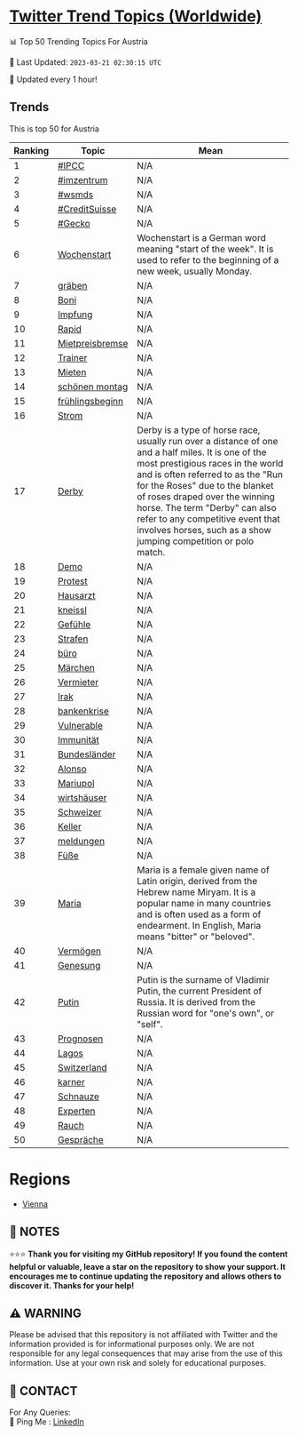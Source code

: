 [Twitter Trend Topics (Worldwide)](https://github.com/ErcinDedeoglu/Twitter-Trend-Topics)
==========


📊 Top 50 Trending Topics For Austria

📆 Last Updated: `2023-03-21 02:30:15 UTC`

🔧 Updated every 1 hour!


## Trends

This is top 50 for Austria

| Ranking | Topic | Mean |
| ------- | ------------ | ------------ |
| 1 | [#IPCC](http://twitter.com/search?q=%23IPCC) | N/A |
| 2 | [#imzentrum](http://twitter.com/search?q=%23imzentrum) | N/A |
| 3 | [#wsmds](http://twitter.com/search?q=%23wsmds) | N/A |
| 4 | [#CreditSuisse](http://twitter.com/search?q=%23CreditSuisse) | N/A |
| 5 | [#Gecko](http://twitter.com/search?q=%23Gecko) | N/A |
| 6 | [Wochenstart](http://twitter.com/search?q=Wochenstart) | Wochenstart is a German word meaning "start of the week". It is used to refer to the beginning of a new week, usually Monday. |
| 7 | [gräben](http://twitter.com/search?q=gr%c3%a4ben) | N/A |
| 8 | [Boni](http://twitter.com/search?q=Boni) | N/A |
| 9 | [Impfung](http://twitter.com/search?q=Impfung) | N/A |
| 10 | [Rapid](http://twitter.com/search?q=Rapid) | N/A |
| 11 | [Mietpreisbremse](http://twitter.com/search?q=Mietpreisbremse) | N/A |
| 12 | [Trainer](http://twitter.com/search?q=Trainer) | N/A |
| 13 | [Mieten](http://twitter.com/search?q=Mieten) | N/A |
| 14 | [schönen montag](http://twitter.com/search?q=sch%c3%b6nen+montag) | N/A |
| 15 | [frühlingsbeginn](http://twitter.com/search?q=fr%c3%bchlingsbeginn) | N/A |
| 16 | [Strom](http://twitter.com/search?q=Strom) | N/A |
| 17 | [Derby](http://twitter.com/search?q=Derby) | Derby is a type of horse race, usually run over a distance of one and a half miles. It is one of the most prestigious races in the world and is often referred to as the "Run for the Roses" due to the blanket of roses draped over the winning horse. The term "Derby" can also refer to any competitive event that involves horses, such as a show jumping competition or polo match. |
| 18 | [Demo](http://twitter.com/search?q=Demo) | N/A |
| 19 | [Protest](http://twitter.com/search?q=Protest) | N/A |
| 20 | [Hausarzt](http://twitter.com/search?q=Hausarzt) | N/A |
| 21 | [kneissl](http://twitter.com/search?q=kneissl) | N/A |
| 22 | [Gefühle](http://twitter.com/search?q=Gef%c3%bchle) | N/A |
| 23 | [Strafen](http://twitter.com/search?q=Strafen) | N/A |
| 24 | [büro](http://twitter.com/search?q=b%c3%bcro) | N/A |
| 25 | [Märchen](http://twitter.com/search?q=M%c3%a4rchen) | N/A |
| 26 | [Vermieter](http://twitter.com/search?q=Vermieter) | N/A |
| 27 | [Irak](http://twitter.com/search?q=Irak) | N/A |
| 28 | [bankenkrise](http://twitter.com/search?q=bankenkrise) | N/A |
| 29 | [Vulnerable](http://twitter.com/search?q=Vulnerable) | N/A |
| 30 | [Immunität](http://twitter.com/search?q=Immunit%c3%a4t) | N/A |
| 31 | [Bundesländer](http://twitter.com/search?q=Bundesl%c3%a4nder) | N/A |
| 32 | [Alonso](http://twitter.com/search?q=Alonso) | N/A |
| 33 | [Mariupol](http://twitter.com/search?q=Mariupol) | N/A |
| 34 | [wirtshäuser](http://twitter.com/search?q=wirtsh%c3%a4user) | N/A |
| 35 | [Schweizer](http://twitter.com/search?q=Schweizer) | N/A |
| 36 | [Keller](http://twitter.com/search?q=Keller) | N/A |
| 37 | [meldungen](http://twitter.com/search?q=meldungen) | N/A |
| 38 | [Füße](http://twitter.com/search?q=F%c3%bc%c3%9fe) | N/A |
| 39 | [Maria](http://twitter.com/search?q=Maria) | Maria is a female given name of Latin origin, derived from the Hebrew name Miryam. It is a popular name in many countries and is often used as a form of endearment. In English, Maria means "bitter" or "beloved". |
| 40 | [Vermögen](http://twitter.com/search?q=Verm%c3%b6gen) | N/A |
| 41 | [Genesung](http://twitter.com/search?q=Genesung) | N/A |
| 42 | [Putin](http://twitter.com/search?q=Putin) | Putin is the surname of Vladimir Putin, the current President of Russia. It is derived from the Russian word for "one's own", or "self". |
| 43 | [Prognosen](http://twitter.com/search?q=Prognosen) | N/A |
| 44 | [Lagos](http://twitter.com/search?q=Lagos) | N/A |
| 45 | [Switzerland](http://twitter.com/search?q=Switzerland) | N/A |
| 46 | [karner](http://twitter.com/search?q=karner) | N/A |
| 47 | [Schnauze](http://twitter.com/search?q=Schnauze) | N/A |
| 48 | [Experten](http://twitter.com/search?q=Experten) | N/A |
| 49 | [Rauch](http://twitter.com/search?q=Rauch) | N/A |
| 50 | [Gespräche](http://twitter.com/search?q=Gespr%c3%a4che) | N/A |



# Regions

* [Vienna](</Austria/Vienna.md>)



## 📝 NOTES

⭐⭐⭐ **Thank you for visiting my GitHub repository! If you found the content helpful or valuable, leave a star on the repository to show your support. It encourages me to continue updating the repository and allows others to discover it. Thanks for your help!**


## ⚠️ WARNING

Please be advised that this repository is not affiliated with Twitter and the information provided is for informational purposes only. We are not responsible for any legal consequences that may arise from the use of this information. Use at your own risk and solely for educational purposes.


## 📨 CONTACT

 For Any Queries:  
            🏓 Ping Me : [LinkedIn](https://www.linkedin.com/in/ercindedeoglu/)
